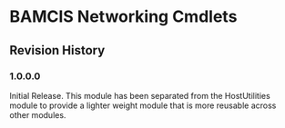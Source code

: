 # BAMCIS Networking Cmdlets

## Revision History

### 1.0.0.0
Initial Release. This module has been separated from the HostUtilities module to provide a lighter weight module that is more reusable across other modules.